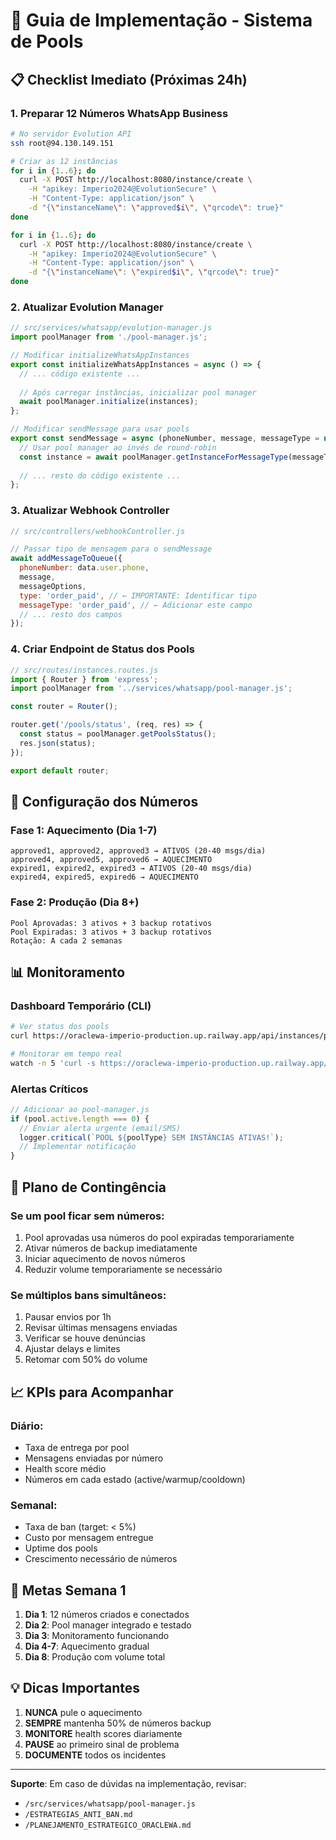 # 🚀 Guia de Implementação - Sistema de Pools

## 📋 Checklist Imediato (Próximas 24h)

### 1. Preparar 12 Números WhatsApp Business
```bash
# No servidor Evolution API
ssh root@94.130.149.151

# Criar as 12 instâncias
for i in {1..6}; do
  curl -X POST http://localhost:8080/instance/create \
    -H "apikey: Imperio2024@EvolutionSecure" \
    -H "Content-Type: application/json" \
    -d "{\"instanceName\": \"approved$i\", \"qrcode\": true}"
done

for i in {1..6}; do
  curl -X POST http://localhost:8080/instance/create \
    -H "apikey: Imperio2024@EvolutionSecure" \
    -H "Content-Type: application/json" \
    -d "{\"instanceName\": \"expired$i\", \"qrcode\": true}"
done
```

### 2. Atualizar Evolution Manager
```javascript
// src/services/whatsapp/evolution-manager.js
import poolManager from './pool-manager.js';

// Modificar initializeWhatsAppInstances
export const initializeWhatsAppInstances = async () => {
  // ... código existente ...
  
  // Após carregar instâncias, inicializar pool manager
  await poolManager.initialize(instances);
};

// Modificar sendMessage para usar pools
export const sendMessage = async (phoneNumber, message, messageType = null, messageOptions = null) => {
  // Usar pool manager ao invés de round-robin
  const instance = await poolManager.getInstanceForMessageType(messageType);
  
  // ... resto do código existente ...
};
```

### 3. Atualizar Webhook Controller
```javascript
// src/controllers/webhookController.js

// Passar tipo de mensagem para o sendMessage
await addMessageToQueue({
  phoneNumber: data.user.phone,
  message,
  messageOptions,
  type: 'order_paid', // ← IMPORTANTE: Identificar tipo
  messageType: 'order_paid', // ← Adicionar este campo
  // ... resto dos campos
});
```

### 4. Criar Endpoint de Status dos Pools
```javascript
// src/routes/instances.routes.js
import { Router } from 'express';
import poolManager from '../services/whatsapp/pool-manager.js';

const router = Router();

router.get('/pools/status', (req, res) => {
  const status = poolManager.getPoolsStatus();
  res.json(status);
});

export default router;
```

## 🔧 Configuração dos Números

### Fase 1: Aquecimento (Dia 1-7)
```
approved1, approved2, approved3 → ATIVOS (20-40 msgs/dia)
approved4, approved5, approved6 → AQUECIMENTO
expired1, expired2, expired3 → ATIVOS (20-40 msgs/dia)  
expired4, expired5, expired6 → AQUECIMENTO
```

### Fase 2: Produção (Dia 8+)
```
Pool Aprovadas: 3 ativos + 3 backup rotativos
Pool Expiradas: 3 ativos + 3 backup rotativos
Rotação: A cada 2 semanas
```

## 📊 Monitoramento

### Dashboard Temporário (CLI)
```bash
# Ver status dos pools
curl https://oraclewa-imperio-production.up.railway.app/api/instances/pools/status | jq

# Monitorar em tempo real
watch -n 5 'curl -s https://oraclewa-imperio-production.up.railway.app/api/instances/pools/status | jq'
```

### Alertas Críticos
```javascript
// Adicionar ao pool-manager.js
if (pool.active.length === 0) {
  // Enviar alerta urgente (email/SMS)
  logger.critical(`POOL ${poolType} SEM INSTÂNCIAS ATIVAS!`);
  // Implementar notificação
}
```

## 🚨 Plano de Contingência

### Se um pool ficar sem números:
1. Pool aprovadas usa números do pool expiradas temporariamente
2. Ativar números de backup imediatamente
3. Iniciar aquecimento de novos números
4. Reduzir volume temporariamente se necessário

### Se múltiplos bans simultâneos:
1. Pausar envios por 1h
2. Revisar últimas mensagens enviadas
3. Verificar se houve denúncias
4. Ajustar delays e limites
5. Retomar com 50% do volume

## 📈 KPIs para Acompanhar

### Diário:
- Taxa de entrega por pool
- Mensagens enviadas por número
- Health score médio
- Números em cada estado (active/warmup/cooldown)

### Semanal:
- Taxa de ban (target: < 5%)
- Custo por mensagem entregue
- Uptime dos pools
- Crescimento necessário de números

## 🎯 Metas Semana 1

1. **Dia 1**: 12 números criados e conectados
2. **Dia 2**: Pool manager integrado e testado
3. **Dia 3**: Monitoramento funcionando
4. **Dia 4-7**: Aquecimento gradual
5. **Dia 8**: Produção com volume total

## 💡 Dicas Importantes

1. **NUNCA** pule o aquecimento
2. **SEMPRE** mantenha 50% de números backup
3. **MONITORE** health scores diariamente
4. **PAUSE** ao primeiro sinal de problema
5. **DOCUMENTE** todos os incidentes

---

**Suporte**: Em caso de dúvidas na implementação, revisar:
- `/src/services/whatsapp/pool-manager.js`
- `/ESTRATEGIAS_ANTI_BAN.md`
- `/PLANEJAMENTO_ESTRATEGICO_ORACLEWA.md`